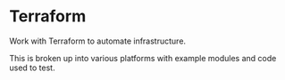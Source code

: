 # Terraform

Work with Terraform to automate infrastructure.

This is broken up into various platforms with example modules and code used to test.
